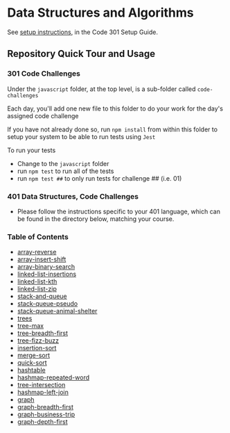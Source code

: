# Data Structures and Algorithms

See [setup instructions](https://codefellows.github.io/setup-guide/code-301/3-code-challenges), in the Code 301 Setup Guide.

## Repository Quick Tour and Usage

### 301 Code Challenges

Under the `javascript` folder, at the top level, is a sub-folder called `code-challenges`

Each day, you'll add one new file to this folder to do your work for the day's assigned code challenge

If you have not already done so, run `npm install` from within this folder to setup your system to be able to run tests using `Jest`

To run your tests

- Change to the `javascript` folder
- run `npm test` to run all of the tests
- run `npm test ##` to only run tests for challenge ## (i.e. 01)

### 401 Data Structures, Code Challenges

- Please follow the instructions specific to your 401 language, which can be found in the directory below, matching your course.

### Table of Contents

- [array-reverse](javascript/code-challenges/array-reverse/README.md)
- [array-insert-shift](javascript/code-challenges/array-insert-shift/README.md)
- [array-binary-search](javascript/code-challenges/array-binary-search/README.md)
- [linked-list-insertions](javascript/code-challenges/linked-list-insertions/README.md)
- [linked-list-kth](javascript/code-challenges/linked-list-kth/README.md)
- [linked-list-zip](javascript/code-challenges/linked-list-zip/README.md)
- [stack-and-queue](javascript/code-challenges/stack-and-queue/README.md)
- [stack-queue-pseudo](javascript/code-challenges/stack-queue-pseudo/README.md)
- [stack-queue-animal-shelter](javascript/code-challenges/stack-queue-animal-shelter/README.md)
- [trees](javascript/code-challenges/trees/README.md)
- [tree-max](javascript/code-challenges/tree-max/README.md)
- [tree-breadth-first](javascript/code-challenges/tree-breadth-first/README.md)
- [tree-fizz-buzz](javascript/code-challenges/tree-fizz-buzz/README.md)
- [insertion-sort](javascript/code-challenges/insertion-sort/README.md)
- [merge-sort](javascript/code-challenges/merge-sort/README.md)
- [quick-sort](javascript/code-challenges/quick-sort/README.md)
- [hashtable](javascript/code-challenges/hashtable/README.md)
- [hashmap-repeated-word](javascript/code-challenges/hashmap-repeated-word/README.md)
- [tree-intersection](javascript/code-challenges/tree-intersection/README.md)
- [hashmap-left-join](javascript/code-challenges/hashmap-left-join/README.md)
- [graph](javascript/code-challenges/graph/README.md)
- [graph-breadth-first](javascript/code-challenges/graph-breadth-first/README.md)
- [graph-business-trip](javascript/code-challenges/graph-business-trip/README.md)
- [graph-depth-first](javascript/code-challenges/graph-depth-first/README.md)
